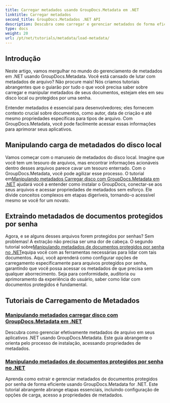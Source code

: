 ```yaml
---
title: Carregar metadados usando GroupDocs.Metadata em .NET
linktitle: Carregar metadados
second_title: GroupDocs.Metadados .NET API
description: Descubra como carregar e gerenciar metadados de forma eficiente em seus aplicativos .NET com o GroupDocs.Metadata.
type: docs
weight: 20
url: /pt/net/tutorials/metadata/load-metadata/
---
```

## Introdução

Neste artigo, vamos mergulhar no mundo do gerenciamento de metadados em .NET usando GroupDocs.Metadata. Você está cansado de lutar com metadados de arquivo? Não procure mais! Nós criamos tutoriais abrangentes que o guiarão por tudo o que você precisa saber sobre carregar e manipular metadados de seus documentos, estejam eles em seu disco local ou protegidos por uma senha. 

Entender metadados é essencial para desenvolvedores; eles fornecem contexto crucial sobre documentos, como autor, data de criação e até mesmo propriedades específicas para tipos de arquivo. Com GroupDocs.Metadata, você pode facilmente acessar essas informações para aprimorar seus aplicativos.

## Manipulando carga de metadados do disco local
Vamos começar com o manuseio de metadados do disco local. Imagine que você tem um tesouro de arquivos, mas encontrar informações acionáveis dentro desses arquivos parece cavar um tesouro enterrado. Com o GroupDocs.Metadata, você pode agilizar esse processo. O tutorial em[Manipulando metadados Carregar disco com GroupDocs.Metadata em .NET](./handling-metadata-local-disk/) ajudará você a entender como instalar o GroupDocs, conectar-se aos seus arquivos e acessar propriedades de metadados sem esforço. Ele divide conceitos complexos em etapas digeríveis, tornando-o acessível mesmo se você for um novato.

## Extraindo metadados de documentos protegidos por senha
 Agora, e se alguns desses arquivos forem protegidos por senhas? Sem problemas! A extração não precisa ser uma dor de cabeça. O segundo tutorial sobre[Manipulando metadados de documentos protegidos por senha no .NET](./handling-metadata-from-password-protected-document/)equipa você com as ferramentas necessárias para lidar com tais documentos. Aqui, você aprenderá como configurar opções de carregamento especificamente para arquivos protegidos por senha, garantindo que você possa acessar os metadados de que precisa sem qualquer aborrecimento. Seja para conformidade, auditoria ou aprimoramento da experiência do usuário, saber como lidar com documentos protegidos é fundamental.

## Tutoriais de Carregamento de Metadados
### [Manipulando metadados carregar disco com GroupDocs.Metadata em .NET](./handling-metadata-local-disk/)
Descubra como gerenciar efetivamente metadados de arquivo em seus aplicativos .NET usando GroupDocs.Metadata. Este guia abrangente o orienta pelo processo de instalação, acessando propriedades de metadados.
### [Manipulando metadados de documentos protegidos por senha no .NET](./handling-metadata-from-password-protected-document/)
Aprenda como extrair e gerenciar metadados de documentos protegidos por senha de forma eficiente usando GroupDocs.Metadata for .NET. Este tutorial abrangente abrange etapas essenciais, incluindo configuração de opções de carga, acesso a propriedades de metadados.